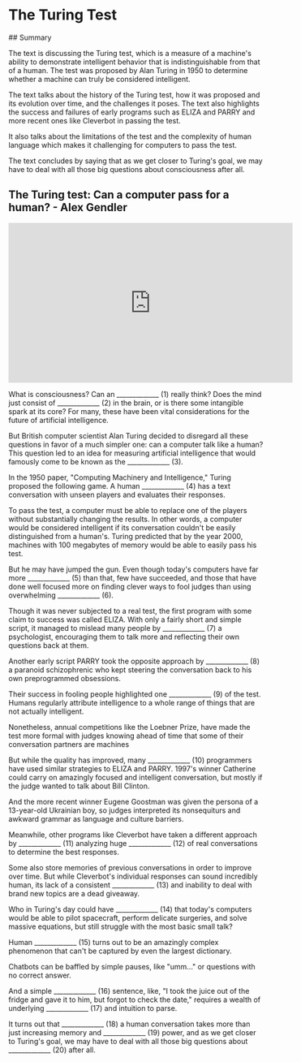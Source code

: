 # The Turing Test

## Summary

The text is discussing the Turing test, which is a measure of a machine's ability to demonstrate intelligent behavior that is indistinguishable from that of a human. The test was proposed by Alan Turing in 1950 to determine whether a machine can truly be considered intelligent.

The text talks about the history of the Turing test, how it was proposed and its evolution over time, and the challenges it poses. The text also highlights the success and failures of early programs such as ELIZA and PARRY and more recent ones like Cleverbot in passing the test.

It also talks about the limitations of the test and the complexity of human language which makes it challenging for computers to pass the test.

The text concludes by saying that as we get closer to Turing's goal, we may have to deal with all those big questions about consciousness after all.

## The Turing test: Can a computer pass for a human? - Alex Gendler

<iframe width="560" height="315" src="https://www.youtube.com/embed/3wLqsRLvV-c?si=cP7XKJAQI51KwgBp" title="YouTube video player" frameborder="0" allow="accelerometer; autoplay; clipboard-write; encrypted-media; gyroscope; picture-in-picture; web-share" referrerpolicy="strict-origin-when-cross-origin" allowfullscreen></iframe>

<br/>

What is consciousness? Can an _____________ (1) really think? Does the mind just consist of _____________ (2) in the brain, or is there some intangible spark at its core? For many, these have been vital considerations for the future of artificial intelligence.

But British computer scientist Alan Turing decided to disregard all these questions in favor of a much simpler one: can a computer talk like a human? This question led to an idea for measuring artificial intelligence that would famously come to be known as the _____________ (3).

In the 1950 paper, "Computing Machinery and Intelligence," Turing proposed the following game. A human _____________ (4) has a text conversation with unseen players and evaluates their responses.

To pass the test, a computer must be able to replace one of the players without substantially changing the results. In other words, a computer would be considered intelligent if its conversation couldn't be easily distinguished from a human's.
Turing predicted that by the year 2000, machines with 100 megabytes of memory would be able to easily pass his test.

But he may have jumped the gun. Even though today's computers have far more _____________ (5) than that, few have succeeded, and those that have done well focused more on finding clever ways to fool judges than using overwhelming _____________ (6).

Though it was never subjected to a real test, the first program with some claim to success was called ELIZA. With only a fairly short and simple script, it managed to mislead many people by _____________ (7) a psychologist, encouraging them to talk more and reflecting their own questions back at them.

Another early script PARRY took the opposite approach by _____________ (8) a paranoid schizophrenic who kept steering the conversation back to his own preprogrammed obsessions.

Their success in fooling people highlighted one _____________ (9) of the test. Humans regularly attribute intelligence to a whole range of things that are not actually intelligent.

Nonetheless, annual competitions like the Loebner Prize, have made the test more formal with judges knowing ahead of time that some of their conversation partners are machines

But while the quality has improved, many _____________ (10) programmers have used similar strategies to ELIZA and PARRY. 1997's winner Catherine could carry on amazingly focused and intelligent conversation, but mostly if the judge wanted to talk about Bill Clinton.

And the more recent winner Eugene Goostman was given the persona of a 13-year-old Ukrainian boy, so judges interpreted its nonsequiturs and awkward grammar as language and culture barriers.

Meanwhile, other programs like Cleverbot have taken a different approach by _____________ (11) analyzing huge _____________ (12) of real conversations to determine the best responses.

Some also store memories of previous conversations in order to improve over time.
But while Cleverbot's individual responses can sound incredibly human, its lack of a consistent _____________ (13) and inability to deal with brand new topics are a dead giveaway.

Who in Turing's day could have _____________ (14) that today's computers would be able to pilot spacecraft, perform delicate surgeries, and solve massive equations, but still struggle with the most basic small talk?

Human _____________ (15) turns out to be an amazingly complex phenomenon that can't be captured by even the largest dictionary.

Chatbots can be baffled by simple pauses, like "umm..." or questions with no correct answer.

And a simple _____________ (16) sentence, like, "I took the juice out of the fridge and gave it to him, but forgot to check the date," requires a wealth of underlying _____________ (17) and intuition to parse.

It turns out that _____________ (18) a human conversation takes more than just increasing memory and _____________ (19) power, and as we get closer to Turing's goal, we may have to deal with all those big questions about _____________ (20) after all.

